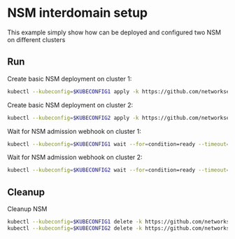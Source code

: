 # NSM interdomain setup


This example simply show how can be deployed and configured two NSM on different clusters

## Run

Create basic NSM deployment on cluster 1:

```bash
kubectl --kubeconfig=$KUBECONFIG1 apply -k https://github.com/networkservicemesh/deployments-k8s/examples/interdomain/nsm/cluster1?ref=38c8b59a7e9c35f4dcc140139872726a6989cfeb
```

Create basic NSM deployment on cluster 2:

```bash
kubectl --kubeconfig=$KUBECONFIG2 apply -k https://github.com/networkservicemesh/deployments-k8s/examples/interdomain/nsm/cluster2?ref=38c8b59a7e9c35f4dcc140139872726a6989cfeb
```

Wait for NSM admission webhook on cluster 1:

```bash
kubectl --kubeconfig=$KUBECONFIG1 wait --for=condition=ready --timeout=1m pod -n nsm-system -l app=admission-webhook-k8s
```

Wait for NSM admission webhook on cluster 2:

```bash
kubectl --kubeconfig=$KUBECONFIG2 wait --for=condition=ready --timeout=1m pod -n nsm-system -l app=admission-webhook-k8s
```

## Cleanup

Cleanup NSM
```bash
kubectl --kubeconfig=$KUBECONFIG1 delete -k https://github.com/networkservicemesh/deployments-k8s/examples/interdomain/nsm/cluster1?ref=38c8b59a7e9c35f4dcc140139872726a6989cfeb
kubectl --kubeconfig=$KUBECONFIG2 delete -k https://github.com/networkservicemesh/deployments-k8s/examples/interdomain/nsm/cluster2?ref=38c8b59a7e9c35f4dcc140139872726a6989cfeb
```
